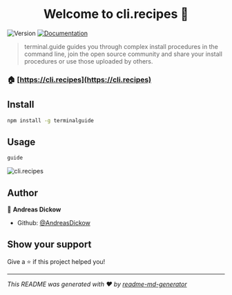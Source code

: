 <h1 align="center">Welcome to cli.recipes 👋</h1>
<p>
  <img alt="Version" src="https://img.shields.io/badge/version-1.0.7-blue.svg?cacheSeconds=2592000" />
  <a href="https://cli.recipes/docs">
    <img alt="Documentation" src="https://img.shields.io/badge/documentation-yes-brightgreen.svg" target="_blank" />
  </a>
</p>

> terminal.guide guides you through complex install procedures in the command line, join the open source community and share your install procedures or use those uploaded by others.

### 🏠 [https://cli.recipes](https://cli.recipes)

## Install

```sh
npm install -g terminalguide
```

## Usage

```sh
guide
```

![cli.recipes](https://cli.recipes/static/img/demo.gif)


## Author

👤 **Andreas Dickow**

* Github: [@AndreasDickow](https://github.com/AndreasDickow)

## Show your support

Give a ⭐️ if this project helped you!

***
_This README was generated with ❤️ by [readme-md-generator](https://github.com/kefranabg/readme-md-generator)_

